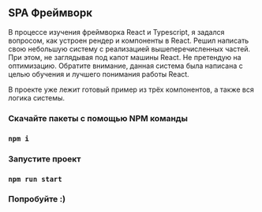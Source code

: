 ## SPA Фреймворк

В процессе изучения фреймворка React и Typescript, я задался вопросом, как устроен рендер и компоненты в React.
Решил написать свою небольшую систему с реализацией вышеперечисленных частей. При этом, не заглядывая под капот машины React.
Не претендую на оптимизацию. Обратите внимание, данная система была написана с целью обучения и лучшего понимания работы React.

В проекте уже лежит готовый пример из трёх компонентов, а также вся логика системы.

### Скачайте пакеты с помощью NPM команды
### `npm i`

### Запустите проект
### `npm run start`

### Попробуйте :)
